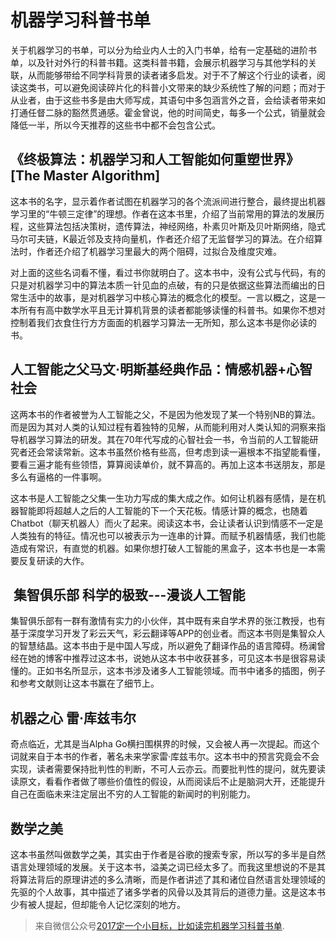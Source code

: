 # 机器学习科普书单

关于机器学习的书单，可以分为给业内人士的入门书单，给有一定基础的进阶书单，以及针对外行的科普书籍。这类科普书籍，会展示机器学习与其他学科的关联，从而能够带给不同学科背景的读者诸多启发。对于不了解这个行业的读者，阅读这类书，可以避免阅读碎片化的科普小文带来的缺少系统性了解的问题；而对于从业者，由于这些书多是由大师写成，其语句中多包涵言外之音，会给读者带来如打通任督二脉的豁然贯通感。霍金曾说，他的时间简史，每多一个公式，销量就会降低一半，所以今天推荐的这些书中都不会包含公式。

## 《终极算法：机器学习和人工智能如何重塑世界》[The Master Algorithm]

这本书的名字，显示着作者试图在机器学习的各个流派间进行整合，最终提出机器学习里的“牛顿三定律”的理想。作者在这本书里，介绍了当前常用的算法的发展历程，这些算法包括决策树，遗传算法，神经网络，朴素贝叶斯及贝叶斯网络，隐式马尔可夫链，K最近邻及支持向量机，作者还介绍了无监督学习的算法。在介绍算法时，作者还介绍了机器学习里最大的两个阻碍，过拟合及维度灾难。 

对上面的这些名词看不懂，看过书你就明白了。这本书中，没有公式与代码，有的只是对机器学习中的算法本质一针见血的点破，有的只是依据这些算法而编出的日常生活中的故事，是对机器学习中核心算法的概念化的模型。一言以概之，这是一本所有有高中数学水平且无计算机背景的读者都能够读懂的科普书。如果你不想对控制着我们衣食住行方方面面的机器学习算法一无所知，那么这本书是你必读的书。 

## 人工智能之父马文·明斯基经典作品：情感机器+心智社会 

这两本书的作者被誉为人工智能之父，不是因为他发现了某一个特别NB的算法。而是因为其对人类的认知过程有着独特的见解，从而能利用对人类认知的洞察来指导机器学习算法的研发。其在70年代写成的心智社会一书，令当前的人工智能研究者还会常读常新。这本书虽然价格有些高，但考虑到读一遍根本不指望能看懂，要看三遍才能有些领悟，算算阅读单价，就不算高的。再加上这本书送朋友，那是多么有逼格的一件事啊。 

这本书是人工智能之父集一生功力写成的集大成之作。如何让机器有感情，是在机器智能即将超越人之后的人工智能的下一个天花板。情感计算的概念，也随着Chatbot（聊天机器人）而火了起来。阅读这本书，会让读者认识到情感不一定是人类独有的特征。情况也可以被表示为一连串的计算。而赋予机器情感，我们也能造成有常识，有直觉的机器。如果你想打破人工智能的黑盒子，这本书也是一本需要反复研读的大作。 

##  集智俱乐部 科学的极致---漫谈人工智能 

集智俱乐部有一群有激情有实力的小伙伴，其中既有来自学术界的张江教授，也有基于深度学习开发了彩云天气，彩云翻译等APP的创业者。而这本书则是集智众人的智慧结晶。这本书由于是中国人写成，所以避免了翻译作品的语言障碍。杨澜曾经在她的博客中推荐过这本书，说她从这本书中收获甚多，可见这本书是很容易读懂的。正如书名所显示，这本书涉及诸多人工智能领域。而书中诸多的插图，例子和参考文献则让这本书赢在了细节上。 

## 机器之心 雷·库兹韦尔 

奇点临近，尤其是当Alpha Go横扫围棋界的时候，又会被人再一次提起。而这个词就来自于本书的作者，著名未来学家雷·库兹韦尔。这本书中的预言究竟会不会实现，读者需要保持批判性的判断，不可人云亦云。而要批判性的提问，就先要读读原文，看看作者做了哪些价值性的假设，从而阅读后不止是脑洞大开，还能提升自己在面临未来注定层出不穷的人工智能的新闻时的判别能力。 

## 数学之美 

这本书虽然叫做数学之美，其实由于作者是谷歌的搜索专家，所以写的多半是自然语言处理领域的发展。关于这本书，溢美之词已经太多了。而我这里想说的不是其将算法背后的原理讲述的多么清晰，而是作者讲述了其和诸位自然语言处理领域的先驱的个人故事，其中描述了诸多学者的风骨以及其背后的道德力量。这是这本书少有被人提起，但却能令人记忆深刻的地方。 

> 来自微信公众号[2017定一个小目标，比如读完机器学习科普书单](https://mp.weixin.qq.com/s?__biz=MzA3MzQwNzI3OA==&mid=2651382018&idx=1&sn=9880aad3143419ee9dcd435facb1d46c&chksm=84f3cf43b38446558217a6a5ca88fc49e0104153c499e3a76aabb3ceeee9300eedbd25a7d00b&mpshare=1&scene=24&srcid=121093jdDxpKFb4QMKNfrAHC#rd). 